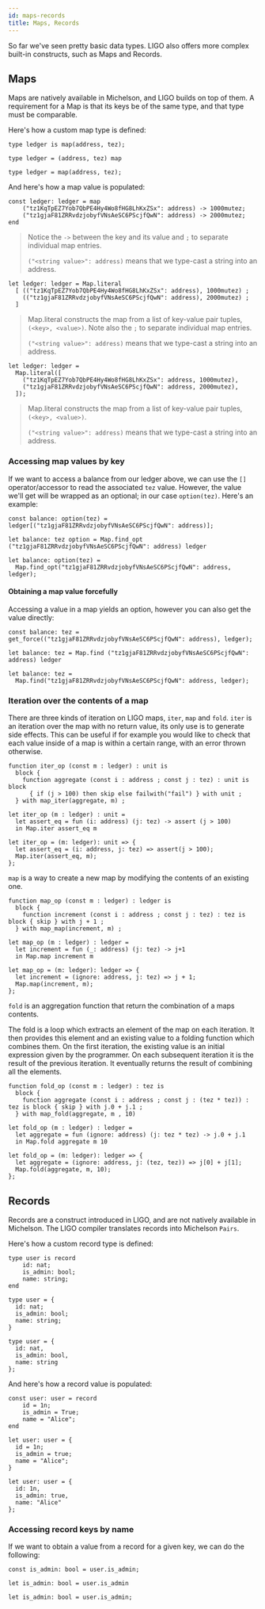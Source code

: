 ```yaml
---
id: maps-records
title: Maps, Records
---
```


So far we've seen pretty basic data types. LIGO also offers more complex built-in constructs, such as Maps and Records.

## Maps

Maps are natively available in Michelson, and LIGO builds on top of them. A requirement for a Map is that its keys be of the same type, and that type must be comparable.

Here's how a custom map type is defined:

<!--DOCUSAURUS_CODE_TABS-->
<!--Pascaligo-->
```pascaligo
type ledger is map(address, tez);
```

<!--Cameligo-->
```cameligo
type ledger = (address, tez) map
```

<!--ReasonLIGO-->
```reasonligo
type ledger = map(address, tez);
```

<!--END_DOCUSAURUS_CODE_TABS-->

And here's how a map value is populated:

<!--DOCUSAURUS_CODE_TABS-->
<!--Pascaligo-->

```pascaligo
const ledger: ledger = map
    ("tz1KqTpEZ7Yob7QbPE4Hy4Wo8fHG8LhKxZSx": address) -> 1000mutez;
    ("tz1gjaF81ZRRvdzjobyfVNsAeSC6PScjfQwN": address) -> 2000mutez;
end
```
> Notice the `->` between the key and its value and `;` to separate individual map entries.
>
> `("<string value>": address)` means that we type-cast a string into an address.

<!--Cameligo-->

```cameligo
let ledger: ledger = Map.literal
  [ (("tz1KqTpEZ7Yob7QbPE4Hy4Wo8fHG8LhKxZSx": address), 1000mutez) ;
    (("tz1gjaF81ZRRvdzjobyfVNsAeSC6PScjfQwN": address), 2000mutez) ;
  ]
```
> Map.literal constructs the map from a list of key-value pair tuples, `(<key>, <value>)`.
> Note also the `;` to separate individual map entries.
>
> `("<string value>": address)` means that we type-cast a string into an address.

<!--ReasonLIGO-->

```reasonligo
let ledger: ledger =
  Map.literal([
    ("tz1KqTpEZ7Yob7QbPE4Hy4Wo8fHG8LhKxZSx": address, 1000mutez),
    ("tz1gjaF81ZRRvdzjobyfVNsAeSC6PScjfQwN": address, 2000mutez),
  ]);
```
> Map.literal constructs the map from a list of key-value pair tuples, `(<key>, <value>)`.
>
> `("<string value>": address)` means that we type-cast a string into an address.

<!--END_DOCUSAURUS_CODE_TABS-->

### Accessing map values by key

If we want to access a balance from our ledger above, we can use the `[]` operator/accessor to read the associated `tez` value. However, the value we'll get will be wrapped as an optional; in our case `option(tez)`. Here's an example:

<!--DOCUSAURUS_CODE_TABS-->
<!--Pascaligo-->
```pascaligo
const balance: option(tez) = ledger[("tz1gjaF81ZRRvdzjobyfVNsAeSC6PScjfQwN": address)];
```

<!--Cameligo-->

```cameligo
let balance: tez option = Map.find_opt ("tz1gjaF81ZRRvdzjobyfVNsAeSC6PScjfQwN": address) ledger
```

<!--ReasonLIGO-->

```reasonligo
let balance: option(tez) =
  Map.find_opt("tz1gjaF81ZRRvdzjobyfVNsAeSC6PScjfQwN": address, ledger);
```
<!--END_DOCUSAURUS_CODE_TABS-->

#### Obtaining a map value forcefully

Accessing a value in a map yields an option, however you can also get the value directly:

<!--DOCUSAURUS_CODE_TABS-->
<!--Pascaligo-->
```pascaligo
const balance: tez = get_force(("tz1gjaF81ZRRvdzjobyfVNsAeSC6PScjfQwN": address), ledger);
```

<!--Cameligo-->

```cameligo
let balance: tez = Map.find ("tz1gjaF81ZRRvdzjobyfVNsAeSC6PScjfQwN": address) ledger
```

<!--ReasonLIGO-->

```reasonligo
let balance: tez =
  Map.find("tz1gjaF81ZRRvdzjobyfVNsAeSC6PScjfQwN": address, ledger);
```

<!--END_DOCUSAURUS_CODE_TABS-->

### Iteration over the contents of a map

There are three kinds of iteration on LIGO maps, `iter`, `map` and `fold`. `iter`
is an iteration over the map with no return value, its only use is to
generate side effects. This can be useful if for example you would like to check
that each value inside of a map is within a certain range, with an error thrown
otherwise.

<!--DOCUSAURUS_CODE_TABS-->
<!--Pascaligo-->
```pascaligo
function iter_op (const m : ledger) : unit is
  block {
    function aggregate (const i : address ; const j : tez) : unit is block
      { if (j > 100) then skip else failwith("fail") } with unit ;
  } with map_iter(aggregate, m) ;
```

<!--Cameligo-->
```cameligo
let iter_op (m : ledger) : unit =
  let assert_eq = fun (i: address) (j: tez) -> assert (j > 100)
  in Map.iter assert_eq m
```

<!--ReasonLIGO-->
```reasonligo
let iter_op = (m: ledger): unit => {
  let assert_eq = (i: address, j: tez) => assert(j > 100);
  Map.iter(assert_eq, m);
};
```
<!--END_DOCUSAURUS_CODE_TABS-->

`map` is a way to create a new map by modifying the contents of an existing one.

<!--DOCUSAURUS_CODE_TABS-->
<!--Pascaligo-->
```pascaligo
function map_op (const m : ledger) : ledger is
  block {
    function increment (const i : address ; const j : tez) : tez is block { skip } with j + 1 ;
  } with map_map(increment, m) ;
```

<!--Cameligo-->
```cameligo
let map_op (m : ledger) : ledger =
  let increment = fun (_: address) (j: tez) -> j+1
  in Map.map increment m
```

<!--ReasonLIGO-->
```reasonligo
let map_op = (m: ledger): ledger => {
  let increment = (ignore: address, j: tez) => j + 1;
  Map.map(increment, m);
};
```
<!--END_DOCUSAURUS_CODE_TABS-->

`fold` is an aggregation function that return the combination of a maps contents.

The fold is a loop which extracts an element of the map on each iteration. It then
provides this element and an existing value to a folding function which combines them.
On the first iteration, the existing value is an initial expression given by the
programmer. On each subsequent iteration it is the result of the previous iteration.
It eventually returns the result of combining all the elements.


<!--DOCUSAURUS_CODE_TABS-->
<!--Pascaligo-->
```pascaligo
function fold_op (const m : ledger) : tez is
  block {
    function aggregate (const i : address ; const j : (tez * tez)) : tez is block { skip } with j.0 + j.1 ;
  } with map_fold(aggregate, m , 10)
```

<!--Cameligo-->
```cameligo
let fold_op (m : ledger) : ledger =
  let aggregate = fun (ignore: address) (j: tez * tez) -> j.0 + j.1
  in Map.fold aggregate m 10
```

<!--ReasonLIGO-->
```reasonligo
let fold_op = (m: ledger): ledger => {
  let aggregate = (ignore: address, j: (tez, tez)) => j[0] + j[1];
  Map.fold(aggregate, m, 10);
};

```

<!--END_DOCUSAURUS_CODE_TABS-->

## Records

Records are a construct introduced in LIGO, and are not natively available in Michelson. The LIGO compiler translates records into Michelson `Pairs`.

Here's how a custom record type is defined:

<!--DOCUSAURUS_CODE_TABS-->
<!--Pascaligo-->
```pascaligo
type user is record 
    id: nat;
    is_admin: bool;
    name: string;
end
```

<!--Cameligo-->
```cameligo
type user = {
  id: nat;
  is_admin: bool;
  name: string;
}
```

<!--ReasonLIGO-->
```reasonligo
type user = {
  id: nat,
  is_admin: bool,
  name: string
};
```

<!--END_DOCUSAURUS_CODE_TABS-->

And here's how a record value is populated:

<!--DOCUSAURUS_CODE_TABS-->
<!--Pascaligo-->
```pascaligo
const user: user = record
    id = 1n;
    is_admin = True;
    name = "Alice";
end
```

<!--Cameligo-->
```cameligo
let user: user = {
  id = 1n;
  is_admin = true;
  name = "Alice";
}
```

<!--ReasonLIGO-->
```reasonligo
let user: user = {
  id: 1n, 
  is_admin: true, 
  name: "Alice"
};
```
<!--END_DOCUSAURUS_CODE_TABS-->


### Accessing record keys by name

If we want to obtain a value from a record for a given key, we can do the following:

<!--DOCUSAURUS_CODE_TABS-->
<!--Pascaligo-->
```pascaligo
const is_admin: bool = user.is_admin;
```

<!--Cameligo-->
```cameligo
let is_admin: bool = user.is_admin
```

<!--ReasonLIGO-->
```reasonligo
let is_admin: bool = user.is_admin;
```

<!--END_DOCUSAURUS_CODE_TABS-->
